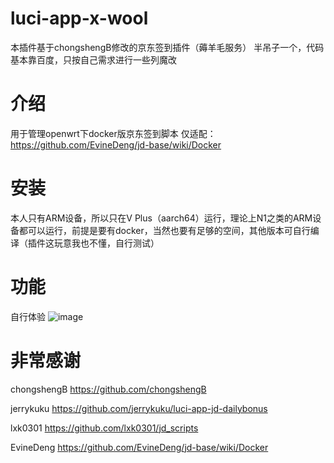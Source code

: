 # luci-app-x-wool

本插件基于chongshengB修改的京东签到插件（薅羊毛服务）
半吊子一个，代码基本靠百度，只按自己需求进行一些列魔改

# 介绍

用于管理openwrt下docker版京东签到脚本
仅适配：
https://github.com/EvineDeng/jd-base/wiki/Docker

# 安装

本人只有ARM设备，所以只在V Plus（aarch64）运行，理论上N1之类的ARM设备都可以运行，前提是要有docker，当然也要有足够的空间，其他版本可自行编译（插件这玩意我也不懂，自行测试）

# 功能

自行体验
![image](https://github.com/XiaYi1002/luci-app-x-wool/blob/master/img/%E7%95%8C%E9%9D%A2.png)
# 非常感谢


chongshengB
https://github.com/chongshengB

jerrykuku
https://github.com/jerrykuku/luci-app-jd-dailybonus

lxk0301
https://github.com/lxk0301/jd_scripts

EvineDeng
https://github.com/EvineDeng/jd-base/wiki/Docker

